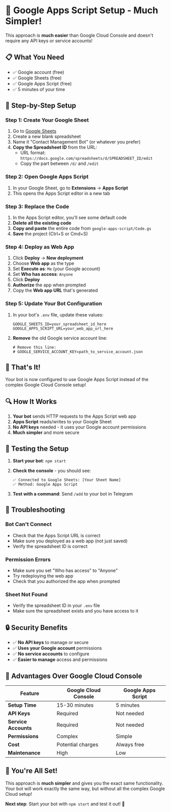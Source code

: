 # 🚀 Google Apps Script Setup - Much Simpler!

This approach is **much easier** than Google Cloud Console and doesn't require any API keys or service accounts!

## 📋 What You Need

- ✅ Google account (free)
- ✅ Google Sheets (free)
- ✅ Google Apps Script (free)
- ✅ 5 minutes of your time

## 🔧 Step-by-Step Setup

### Step 1: Create Your Google Sheet

1. Go to [Google Sheets](https://sheets.google.com)
2. Create a new blank spreadsheet
3. Name it "Contact Management Bot" (or whatever you prefer)
4. **Copy the Spreadsheet ID** from the URL:
   - URL format: `https://docs.google.com/spreadsheets/d/SPREADSHEET_ID/edit`
   - Copy the part between `/d/` and `/edit`

### Step 2: Open Google Apps Script

1. In your Google Sheet, go to **Extensions** → **Apps Script**
2. This opens the Apps Script editor in a new tab

### Step 3: Replace the Code

1. In the Apps Script editor, you'll see some default code
2. **Delete all the existing code**
3. **Copy and paste** the entire code from `google-apps-script/Code.gs`
4. **Save** the project (Ctrl+S or Cmd+S)

### Step 4: Deploy as Web App

1. Click **Deploy** → **New deployment**
2. Choose **Web app** as the type
3. Set **Execute as**: `Me` (your Google account)
4. Set **Who has access**: `Anyone`
5. Click **Deploy**
6. **Authorize** the app when prompted
7. Copy the **Web app URL** that's generated

### Step 5: Update Your Bot Configuration

1. In your bot's `.env` file, update these values:
   ```env
   GOOGLE_SHEETS_ID=your_spreadsheet_id_here
   GOOGLE_APPS_SCRIPT_URL=your_web_app_url_here
   ```

2. **Remove** the old Google service account line:
   ```env
   # Remove this line:
   # GOOGLE_SERVICE_ACCOUNT_KEY=path_to_service_account.json
   ```

## 🎯 That's It!

Your bot is now configured to use Google Apps Script instead of the complex Google Cloud Console setup!

## 🔍 How It Works

1. **Your bot** sends HTTP requests to the Apps Script web app
2. **Apps Script** reads/writes to your Google Sheet
3. **No API keys** needed - it uses your Google account permissions
4. **Much simpler** and more secure

## 🧪 Testing the Setup

1. **Start your bot**: `npm start`
2. **Check the console** - you should see:
   ```
   ✅ Connected to Google Sheets: [Your Sheet Name]
   ✅ Method: Google Apps Script
   ```

3. **Test with a command**: Send `/add` to your bot in Telegram

## 🚨 Troubleshooting

### Bot Can't Connect
- Check that the Apps Script URL is correct
- Make sure you deployed as a web app (not just saved)
- Verify the spreadsheet ID is correct

### Permission Errors
- Make sure you set "Who has access" to "Anyone"
- Try redeploying the web app
- Check that you authorized the app when prompted

### Sheet Not Found
- Verify the spreadsheet ID in your `.env` file
- Make sure the spreadsheet exists and you have access to it

## 🔒 Security Benefits

- ✅ **No API keys** to manage or secure
- ✅ **Uses your Google account** permissions
- ✅ **No service accounts** to configure
- ✅ **Easier to manage** access and permissions

## 📱 Advantages Over Google Cloud Console

| Feature | Google Cloud Console | Google Apps Script |
|---------|---------------------|-------------------|
| **Setup Time** | 15-30 minutes | 5 minutes |
| **API Keys** | Required | Not needed |
| **Service Accounts** | Required | Not needed |
| **Permissions** | Complex | Simple |
| **Cost** | Potential charges | Always free |
| **Maintenance** | High | Low |

## 🎉 You're All Set!

This approach is **much simpler** and gives you the exact same functionality. Your bot will work exactly the same way, but without all the complex Google Cloud setup!

**Next step**: Start your bot with `npm start` and test it out! 🚀

